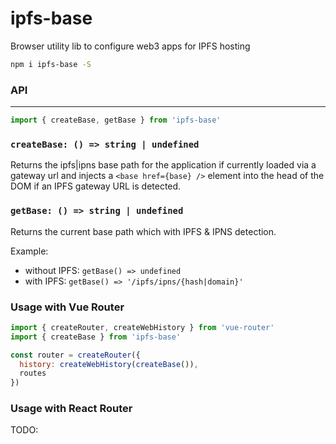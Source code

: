 # ipfs-base
Browser utility lib to configure web3 apps for IPFS hosting

```sh
npm i ipfs-base -S
```

### API
---
```js
import { createBase, getBase } from 'ipfs-base'
```

### `createBase: () => string | undefined`
Returns the ipfs|ipns base path for the application if currently loaded via a gateway url and injects a `<base href={base} />` element into the head of the DOM if an IPFS gateway URL is detected.

### `getBase: () => string | undefined`
Returns the current base path which with IPFS & IPNS detection.

Example:
- without IPFS: `getBase() => undefined`
- with IPFS: `getBase() => '/ipfs/ipns/{hash|domain}'`

### Usage with Vue Router

```js
import { createRouter, createWebHistory } from 'vue-router'
import { createBase } from 'ipfs-base'

const router = createRouter({
  history: createWebHistory(createBase()),
  routes
})
```


### Usage with React Router

TODO: